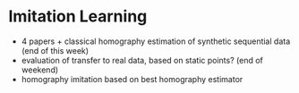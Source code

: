 # Imitation Learning
- 4 papers + classical homography estimation of synthetic sequential data (end of this week)
- evaluation of transfer to real data, based on static points? (end of weekend)
- homography imitation based on best homography estimator
